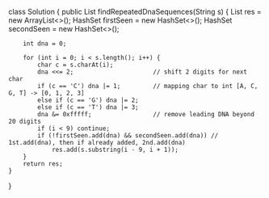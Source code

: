 class Solution {
    public List<String> findRepeatedDnaSequences(String s) {
        List<String> res = new ArrayList<>();
        HashSet<Integer> firstSeen = new HashSet<>();
        HashSet<Integer> secondSeen = new HashSet<>();

        int dna = 0;
        
        for (int i = 0; i < s.length(); i++) {
            char c = s.charAt(i);
            dna <<= 2;                      // shift 2 digits for next char
            if (c == 'C') dna |= 1;         // mapping char to int [A, C, G, T] -> [0, 1, 2, 3]
            else if (c == 'G') dna |= 2;
            else if (c == 'T') dna |= 3;
            dna &= 0xfffff;                 // remove leading DNA beyond 20 digits
            if (i < 9) continue;
            if (!firstSeen.add(dna) && secondSeen.add(dna)) // 1st.add(dna), then if already added, 2nd.add(dna)
                res.add(s.substring(i - 9, i + 1));
        }
        return res;
    }
}
